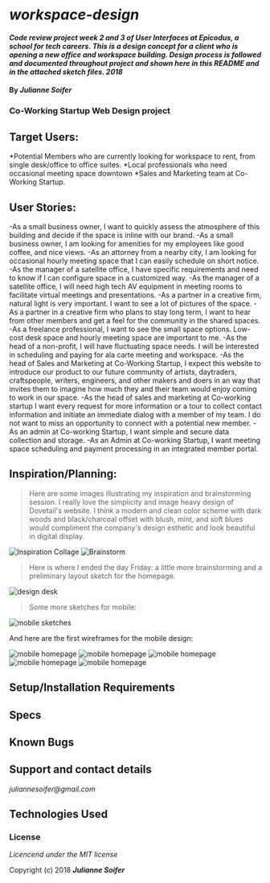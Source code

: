 # _workspace-design_

#### _Code review project week 2 and 3 of User Interfaces at Epicodus, a school for tech careers. This is a design concept for a client who is opening a new office and workspace building. Design process is followed and documented throughout project and shown here in this README and in the attached sketch files.  2018_

#### By _Julianne Soifer_

### Co-Working Startup Web Design project

## Target Users:
*Potential Members who are currently looking for workspace to rent, from single desk/office to office suites.
*Local professionals who need occasional meeting space downtown
*Sales and Marketing team at Co-Working Startup.

## User Stories:
-As a small business owner, I want to quickly assess the atmosphere of this building and decide if the space is inline with our brand.
-As a small business owner, I am looking for amenities for my employees like good coffee, and nice views.
-As an attorney from a nearby city, I am looking for occasional hourly meeting space that I can easily schedule on short notice.
-As the manager of a satellite office, I have specific requirements and need to know if I can configure space in a customized way.
-As the manager of a satellite office, I will need high tech AV equipment in meeting rooms to facilitate virtual meetings and presentations.
-As a partner in a creative firm, natural light is very important. I want to see a lot of pictures of the space.
-As a partner in a creative firm who plans to stay long term, I want to hear from other members and get a feel for the community in the shared spaces.
-As a freelance professional, I want to see the small space options. Low-cost desk space and hourly meeting space are important to me.
-As the head of a non-profit, I will have fluctuating space needs. I will be interested in scheduling and paying for ala carte meeting and workspace.
-As the head of Sales and Marketing at Co-Working Startup, I expect this website to introduce our product to our future community of artists, daytraders, craftspeople, writers, engineers, and other makers and doers in an way that invites them to imagine how much they and their team would enjoy coming to work in our space.
-As the head of sales and marketing at Co-working startup I want every request for more information or a tour to collect contact information and initiate an immediate dialog with a member of my team. I do not want to miss an opportunity to connect with a potential new member.
-As an admin at Co-working Startup, I want simple and secure data collection and storage.
-As an Admin at Co-working Startup, I want meeting space scheduling and payment processing in an integrated member portal.


## Inspiration/Planning:
>Here are some images illustrating my inspiration and brainstorming session.  I really love the simplicity and image heavy design of Dovetail's website. I think a modern and clean color scheme with dark woods and black/charcoal offset with blush, mint, and soft blues would compliment the company's design esthetic and look beautiful in digital display.

![Inspiration Collage](img/inspiration-collage.png)
![Brainstorm](img/brainstorm.JPG)

>Here is where I ended the day Friday: a little more brainstorming and a preliminary layout sketch for the homepage.

![design desk](img/5oclockFriday.JPG)

>Some more sketches for mobile:

![mobile sketches](img/IMG_3383.JPG)

And here are the first wireframes for the mobile design:

![mobile homepage](img/homepage-mobile.png)
![mobile homepage](img/membership-options.png)
![mobile homepage](img/contact-us.png)
![mobile homepage](img/thank-you.png)
![mobile homepage](img/amenities.png)

## Setup/Installation Requirements




## Specs


## Known Bugs


## Support and contact details

_juliannesoifer@gmail.com_

## Technologies Used


### License

*Licencend under the MIT license*

Copyright (c) 2018 **_Julianne Soifer_**
